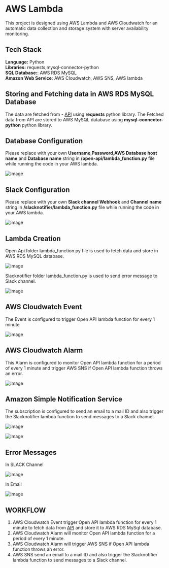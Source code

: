 # AWS Lambda

This project is designed using AWS Lambda and AWS Cloudwatch for an automatic data collection and storage system with server availability monitoring.

## Tech Stack

**Language:** Python\
**Libraries:** requests,mysql-connector-python\
**SQL Database:**: AWS RDS MySQL\
**Amazon Web Service**: AWS Cloudwatch, AWS SNS, AWS lambda

## Storing and Fetching  data in AWS RDS MySQL Database
The data are fetched from - [API](http://api.open-notify.org/iss-now.json) using **requests** python library.
The Fetched data from API are stored to AWS MySQL database using **mysql-connector-python** python library.

## Database Configuration

Please replace with  your own **Username**,**Password**,**AWS Database host name** and **Database name** string in **/open-api/lambda_function.py** file while running the code in your AWS lambda.

![image](https://user-images.githubusercontent.com/116367662/231849538-1170cffa-8e9a-497a-b55a-c30df89a77e7.png)


## Slack Configuration
Please replace with  your own **Slack channel Webhook** and **Channel name** string in **/slacknotifier/lambda_function.py** file while running the code in your AWS lambda.

![image](https://user-images.githubusercontent.com/116367662/231852283-715be9c4-504c-46ac-a577-db9378c7dd55.png)


## Lambda Creation

Open Api folder lambda_function.py file is used to fetch data and store in AWS RDS MySQL database.

![image](https://user-images.githubusercontent.com/116367662/231854512-08eb8319-0c30-4139-9e80-5a4d7994f4e8.png)

Slacknotifier folder lambda_function.py is used to send error message to Slack channel.

![image](https://user-images.githubusercontent.com/116367662/231854811-a395becd-dd31-4cd1-9684-fc953a6e4029.png)

## AWS Cloudwatch Event
 The Event is configured to trigger Open API lambda function for every 1 minute
 
 ![image](https://user-images.githubusercontent.com/116367662/231860314-5a210f14-eb3e-4418-ae2a-a1e43d9b863f.png)

 
## AWS Cloudwatch Alarm
 This Alarm is configured to monitor Open API lambda function for a period of every 1 minute  and trigger AWS SNS if Open API lambda function throws an error.
 
 ![image](https://user-images.githubusercontent.com/116367662/231860786-8607aafc-5721-45f4-9d7a-b807a47b2855.png)

 
## Amazon Simple Notification Service
The subscription is configured to send an email to a mail ID and also trigger the Slacknotifier lambda function to send messages to a Slack channel.
  
 ![image](https://user-images.githubusercontent.com/116367662/231860446-07599727-7a95-4c84-b9ca-6c483d403cea.png)
 
 ![image](https://user-images.githubusercontent.com/116367662/231861676-b9cd177f-20b8-4de5-9e13-9ce048b880ac.png)


 
 ## Error Messages
 
 In SLACK Channel
 
 ![image](https://user-images.githubusercontent.com/116367662/231860015-0c3309b3-65d1-4a3d-a7bb-09a50d650264.png)
 
 In Email 
 
![image](https://user-images.githubusercontent.com/116367662/231860129-f6696f59-f6d1-4408-90e8-2f0c4d468cb9.png)

 
## WORKFLOW
 1. AWS Cloudwatch Event trigger Open API lambda function for every 1 minute to fetch data from [API](http://api.open-notify.org/iss-now.json) and store it to AWS RDS MySql database.
 2. AWS Cloudwatch Alarm will monitor Open API lambda function for a period of every 1 minute.
 3. AWS Cloudwatch Alarm will trigger AWS SNS if Open API lambda function throws an error.
 4. AWS SNS send an email to a mail ID and also trigger the Slacknotifier lambda function to send messages to a Slack channel.
 

